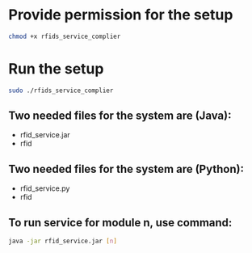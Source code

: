 # Provide permission for the setup
```bash
chmod +x rfids_service_complier
```
# Run the setup
```bash
sudo ./rfids_service_complier
```
## Two needed files for the system are (Java):
 - rfid_service.jar
 - rfid

## Two needed files for the system are (Python):
 - rfid_service.py
 - rfid

## To run service for module n, use command:
```bash
java -jar rfid_service.jar [n]
```
